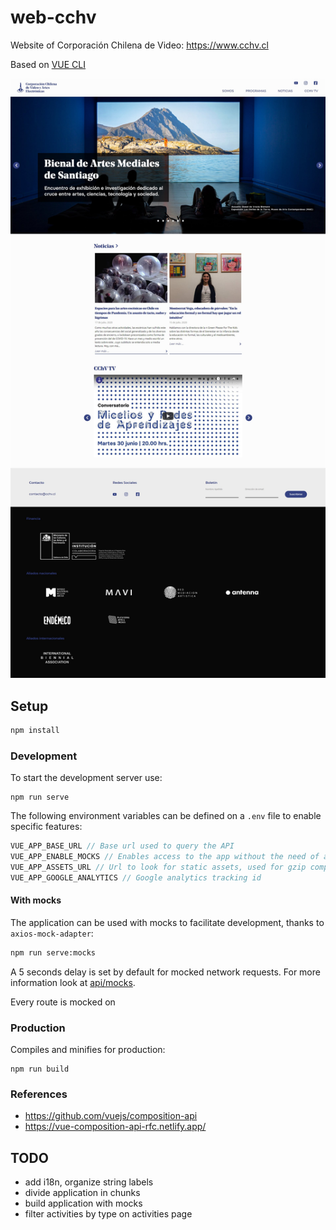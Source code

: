 # web-cchv

Website of Corporación Chilena de Video: https://www.cchv.cl

Based on [VUE CLI](https://cli.vuejs.org)

![Web Corporación Chilena de Video](web-cchv.jpg)

## Setup

```bash
npm install
```

### Development

To start the development server use:

```
npm run serve
```

The following environment variables can be defined on a `.env` file to enable specific features:

```javascript
VUE_APP_BASE_URL // Base url used to query the API
VUE_APP_ENABLE_MOCKS // Enables access to the app without the need of an API. Mocks the API responses.
VUE_APP_ASSETS_URL // Url to look for static assets, used for gzip comprression
VUE_APP_GOOGLE_ANALYTICS // Google analytics tracking id
```

#### With mocks

The application can be used with mocks to facilitate development, thanks to `axios-mock-adapter`:

```bash
npm run serve:mocks
```

A 5 seconds delay is set by default for mocked network requests. For more information look at [api/mocks](./api/mocks.ts).

Every route is mocked on 

### Production

Compiles and minifies for production:

```
npm run build
```

### References

- https://github.com/vuejs/composition-api
- https://vue-composition-api-rfc.netlify.app/

## TODO

- add i18n, organize string labels
- divide application in chunks
- build application with mocks
- filter activities by type on activities page
